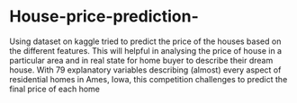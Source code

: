 # House-price-prediction-
Using dataset on kaggle tried to predict the price of the houses based on the different features. This will helpful in analysing the price of house in a particular area and in real state for home buyer to describe their dream house. With 79 explanatory variables describing (almost) every aspect of residential homes in Ames, Iowa, this competition challenges to predict the final price of each home
